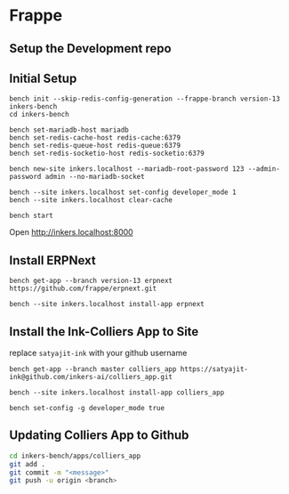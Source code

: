 # Frappe

## Setup the Development repo


## Initial Setup

```
bench init --skip-redis-config-generation --frappe-branch version-13 inkers-bench
cd inkers-bench
```

```
bench set-mariadb-host mariadb
bench set-redis-cache-host redis-cache:6379
bench set-redis-queue-host redis-queue:6379
bench set-redis-socketio-host redis-socketio:6379

```

```
bench new-site inkers.localhost --mariadb-root-password 123 --admin-password admin --no-mariadb-socket
```

```
bench --site inkers.localhost set-config developer_mode 1
bench --site inkers.localhost clear-cache
```

```
bench start
```

Open http://inkers.localhost:8000

## Install ERPNext

```
bench get-app --branch version-13 erpnext https://github.com/frappe/erpnext.git
```

```
bench --site inkers.localhost install-app erpnext
```

## Install the Ink-Colliers App to Site

replace `satyajit-ink` with your github username

```
bench get-app --branch master colliers_app https://satyajit-ink@github.com/inkers-ai/colliers_app.git
```

```
bench --site inkers.localhost install-app colliers_app
```

```
bench set-config -g developer_mode true
```

## Updating Colliers App to Github


```bash
cd inkers-bench/apps/colliers_app
git add .
git commit -m "<message>"
git push -u origin <branch>
```
